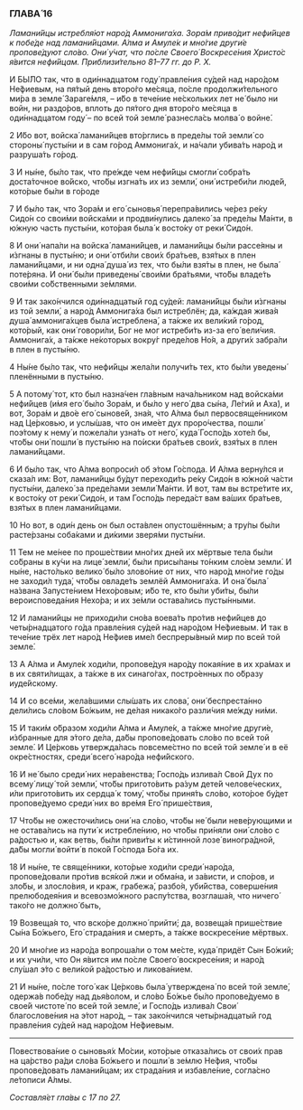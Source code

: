 ### ГЛАВА́ 16

_Ламани́йцы истребля́ют наро́д Аммонига́ха. Зора́м приво́дит нефи́йцев к побе́де над ламани́йцами. А́лма и Амуле́к и мно́гие други́е пропове́дуют сло́во. Они́ у́чат, что по́сле Своего́ Воскресе́ния Христо́с я́вится нефи́йцам. Приблизи́тельно 81–77 гг. до Р. Х._

И БЫ́ЛО так, что в оди́ннадцатом году́ правле́ния су́дей над наро́дом Не́фиевым, на пя́тый день второ́го ме́сяца, по́сле продолжи́тельного ми́ра в земле́ Зараге́мля, – и́бо в тече́ние не́скольких лет не́ было ни войн, ни раздо́ров, вплоть до пя́того дня второ́го ме́сяца в оди́ннадцатом году́ – по всей той земле́ разнесла́сь молва́ о войне́.

2 И́бо вот, войска́ ламани́йцев вто́рглись в преде́лы той земли́ со стороны́ пусты́ни и в сам го́род Аммонига́х, и на́чали убива́ть наро́д и разруша́ть го́род.

3 И ны́не, бы́ло так, что пре́жде чем нефи́йцы смогли́ собра́ть доста́точное во́йско, что́бы изгна́ть их из земли́, они́ истреби́ли люде́й, кото́рые бы́ли в го́роде

7 И бы́ло так, что Зора́м и его́ сыновья́ перепра́вились че́рез ре́ку Сидо́н со свои́ми войска́ми и продви́нулись далеко́ за преде́лы Ма́нти, в ю́жную часть пусты́ни, кото́рая была́ к восто́ку от реки́ Сидо́н.

8 И они́ напа́ли на войска́ ламани́йцев, и ламани́йцы бы́ли рассе́яны и и́згнаны в пусты́ню; и они́ отби́ли свои́х бра́тьев, взя́тых в плен ламани́йцами, и ни одна́ душа́ из тех, что бы́ли взя́ты в плен, не была́ поте́ряна. И они́ бы́ли приведены́ свои́ми бра́тьями, что́бы владе́ть свои́ми со́бственными зе́млями.

9 И так зако́нчился оди́ннадцатый год су́дей: ламани́йцы бы́ли и́згнаны из той земли́, а наро́д Аммонига́ха был истреблён; да, ка́ждая жива́я душа́ аммонига́хцев была́ истреблена́, а та́кже их вели́кий го́род, кото́рый, как они́ говори́ли, Бог не мог истреби́ть из-за его́ вели́чия. Аммонига́х, а та́кже не́которых вокру́г преде́лов Но́я, а други́х забра́ли в плен в пусты́ню.

4 Ны́не бы́ло так, что нефи́йцы жела́ли получи́ть тех, кто бы́ли уведены́ пленёнными в пусты́ню.

5 А потому́ тот, кто был назна́чен гла́вным нача́льником над войска́ми нефи́йцев (и́мя его́ бы́ло Зора́м, и бы́ло у него́ два сы́на, Ле́гий и Аха́), и вот, Зора́м и дво́е его́ сынове́й, зна́я, что А́лма был первосвяще́нником над Це́рковью, и услы́шав, что он име́ет дух проро́чества, пошли́ поэ́тому к нему́ и пожела́ли узна́ть от него́, куда́ Госпо́дь хоте́л бы, что́бы они́ пошли́ в пусты́ню на по́иски бра́тьев свои́х, взя́тых в плен ламани́йцами.

6 И бы́ло так, что А́лма вопроси́л об э́том Го́спода. И А́лма верну́лся и сказа́л им: Вот, ламани́йцы бу́дут переходи́ть ре́ку Сидо́н в ю́жной ча́сти пусты́ни, далеко́ за преде́лами земли́ Ма́нти. И вот, там вы встре́тите их, к восто́ку от реки́ Сидо́н, и там Госпо́дь переда́ст вам ва́ших бра́тьев, взя́тых в плен ламани́йцами.

10 Но вот, в оди́н день он был оста́влен опустошённым; а тру́пы бы́ли расте́рзаны соба́ками и ди́кими зверя́ми пусты́ни.

11 Тем не ме́нее по проше́ствии мно́гих дней их мёртвые тела бы́ли со́браны в ку́чи на лице́ земли́, бы́ли присы́паны то́нким сло́ем земли́. И ны́не, насто́лько велико́ бы́ло злово́ние от них, что наро́д мно́гие го́ды не заходи́л туда́, что́бы овладе́ть землёй Аммонига́ха. И она́ была́ на́звана Запусте́нием Нехо́ровым; и́бо те, кто бы́ли уби́ты, бы́ли вероисповеда́ния Нехо́ра; и их зе́мли остава́лись пусты́нными.

12 И ламани́йцы не приходи́ли сно́ва воева́ть про́тив нефи́йцев до четы́рнадцатого го́да правле́ния су́дей над наро́дом Не́фиевым. И так в тече́ние трёх лет наро́д Не́фиев име́л беспреры́вный мир по всей той земле́.

13 А А́лма и Амуле́к ходи́ли, пропове́дуя наро́ду покая́ние в их хра́мах и в их святи́лищах, а та́кже в их синаго́гах, постро́енных по о́бразу иуде́йскому.

14 И со все́ми, жела́вшими слы́шать их слова́, они́ беспреста́нно дели́лись сло́вом Бо́жьим, не де́лая никако́го разли́чия ме́жду ни́ми.

15 И таки́м о́бразом ходи́ли А́лма и Амуле́к, а та́кже мно́гие други́е, и́збранные для э́того де́ла, да́бы пропове́довать сло́во по всей той земле́. И Це́рковь утвержда́лась повсеме́стно по всей той земле́ и в её окре́стностях, среди́ всего́ наро́да нефи́йского.

16 И не́ было среди́ них нера́венства; Госпо́дь излива́л Свой Дух по всему́ лицу́ той земли́, что́бы пригото́вить ра́зум дете́й челове́ческих, и́ли пригото́вить их сердца́ к тому́, что́бы приня́ть сло́во, кото́рое бу́дет пропове́дуемо среди́ них во вре́мя Его́ прише́ствия,

17 Что́бы не ожесточи́лись они́ на сло́во, что́бы не́ были неве́рующими и не остава́лись на пути́ к истребле́нию, но что́бы при́няли они́ сло́во с ра́достью и, как ветвь, бы́ли приви́ты к и́стинной лозе́ виногра́дной, да́бы могли́ войти́ в поко́й Го́спода Бо́га их.

18 И ны́не, те свяще́нники, кото́рые ходи́ли среди́ наро́да, пропове́довали про́тив вся́кой лжи и обма́на, и за́висти, и спо́ров, и зло́бы, и злосло́вия, и краж, грабежа́, разбо́я, уби́йства, соверше́ния прелюбодея́ния и всевозмо́жного распу́тства, возглаша́я, что ничего́ тако́го не должно́ быть,

19 Возвеща́я то, что вско́ре должно́ прийти́; да, возвеща́я прише́ствие Сы́на Бо́жьего, Его́ страда́ния и смерть, а та́кже воскресе́ние мёртвых.

20 И мно́гие из наро́да вопроша́ли о том ме́сте, куда́ придёт Сын Бо́жий; и их учи́ли, что Он я́вится им по́сле Своего́ воскресе́ния; и наро́д слу́шал э́то с вели́кой ра́достью и ликова́нием.

21 И ны́не, по́сле того́ как Це́рковь была́ утверждена́ по всей той земле́, одержа́в побе́ду над дья́волом, и сло́во Бо́жье бы́ло пропове́дуемо в свое́й чистоте́ по всей той земле́, и Госпо́дь излива́л Свои́ благослове́ния на э́тот наро́д, – так зако́нчился четы́рнадцатый год правле́ния су́дей над наро́дом Не́фиевым.

---

Повествова́ние о сыновья́х Мо́сии, кото́рые отказа́лись от свои́х прав на ца́рство ра́ди сло́ва Бо́жьего и пошли́ в зе́млю Не́фия, что́бы пропове́довать ламани́йцам; их страда́ния и избавле́ние, согла́сно ле́тописи А́лмы.

_Составля́ет гла́вы с 17 по 27._
